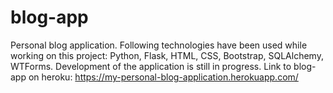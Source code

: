 # blog-app
Personal blog application. Following technologies have been used while working on this project: Python, Flask, HTML, CSS, Bootstrap, SQLAlchemy, WTForms. Development of the application  is still in progress. Link to blog-app on heroku: https://my-personal-blog-application.herokuapp.com/

